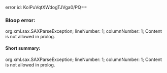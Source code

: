 error id: KoIPuVqtXWdogTJVga0/PQ==
### Bloop error:

org.xml.sax.SAXParseException; lineNumber: 1; columnNumber: 1; Content is not allowed in prolog.
#### Short summary: 

org.xml.sax.SAXParseException; lineNumber: 1; columnNumber: 1; Content is not allowed in prolog.